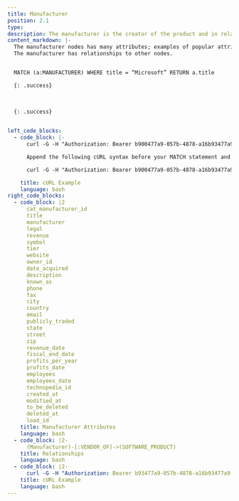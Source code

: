 ```yaml
---
title: Manufacturer
position: 2.1
type: 
description: The manufacturer is the creator of the product and in relationships the manufacturer is referered as VENDOR_OF, for example Microsoft is the vendor of Microsoft Word, or Adobe is the vendor of Adobe Photoshop.
content_markdown: |-
  The manufacturer nodes has many attributes; examples of popular attributes are Title, Technopedia_id, and cat_manufacturer_id.
  The manufacturer has relationships to other nodes.


  MATCH (a:MANUFACTURER) WHERE title = “Microsoft” RETURN a.title

  {: .success}

  
  
  {: .success}

    
left_code_blocks:
  - code_block: |-
      curl -G -H "Authorization: Bearer b900477a9-057b-4878-a16b93477a9-057b-4878-a16f-d7f7d1f27a7af-d7f7d1f27a7a" "https://v6.technopedia.com/tql" --data-urlencode' "q=MATCH (m:MANUFACTURER)-[VENDOR_OF]->(s:SOFTWARE_PRODUCT)<-[VERSION_OF]->(v:SOFTWARE_VERSION)<-[MAJOR_VERSION_OF]->(z:SOFTWARE_MAJOR_VERSION)  WHERE m.manufacturer = "Microsoft" RETURN m, s, v, z LIMIT 1

      Append the following cURL syntax before your MATCH statement and replace the API key (Bearer b9004...) with your key:

      curl -G -H "Authorization: Bearer b900477a9-057b-4878-a16b93477a9-057b-4878-a16f-d7f7d1f27a7af-d7f7d1f27a7a" "https://v6.technopedia.com/tql" --data-urlencode' "q=

    title: cURL Example
    language: bash
right_code_blocks:
  - code_block: |2
      cat_manufacturer_id
      title
      manufacturer
      legal
      revenue
      symbol
      tier
      website
      owner_id
      date_acquired
      description
      known_as
      phone
      fax
      city
      country
      email
      publicly_traded
      state
      street
      zip
      revenue_date
      fiscal_end_date
      profits_per_year
      profits_date
      employees
      employees_date
      technopedia_id
      created_at
      modified_at
      to_be_deleted
      deleted_at
      load_id
    title: Manufacturer Attributes
    language: bash
  - code_block: |2-
      (Manufacturer)-[:VENDOR_OF]->(SOFTWARE_PRODUCT)
    title: Relationships
    language: bash
  - code_block: |2-
      curl -G -H "Authorization: Bearer b93477a9-057b-4878-a16b93477a9-057b-4878-a16f-d7f7d1f27a7af-d7f7d1f27a7a" "https://v6.technopedia.com/tql" --data-urlencode' "q=MATCH (m:MANUFACTURER) RETURN m.manufacturer, m.technopedia_id"
    title: cURL Example
    language: bash
---
```


